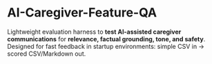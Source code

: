 # AI-Caregiver-Feature-QA
Lightweight evaluation harness to **test AI-assisted caregiver communications** for **relevance, factual grounding, tone, and safety**.   Designed for fast feedback in startup environments: simple CSV in → scored CSV/Markdown out.
